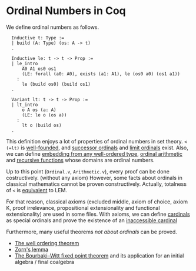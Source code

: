 # Ordinal Numbers in Coq

We define ordinal numbers as follows.
```
  Inductive t: Type :=
  | build (A: Type) (os: A -> t)
  .

  Inductive le: t -> t -> Prop :=
  | le_intro
      A0 A1 os0 os1
      (LE: forall (a0: A0), exists (a1: A1), le (os0 a0) (os1 a1))
    :
      le (build os0) (build os1)
  .

  Variant lt: t -> t -> Prop :=
  | lt_intro
      o A os (a: A)
      (LE: le o (os a))
    :
      lt o (build os)
  .
```
This definition enjoys a lot of properties of ordinal numbers in set theory.
`< (=lt)` is [well-founded](https://github.com/minkiminki/Ordinal/blob/main/src/Ordinal.v#L158), and [successor ordinals](https://github.com/minkiminki/Ordinal/blob/main/src/Ordinal.v#L377) and [limit ordinals](https://github.com/minkiminki/Ordinal/blob/main/src/Ordinal.v#L453-L456) exist.
Also, we can define
[embedding from any well-ordered type](https://github.com/minkiminki/Ordinal/blob/main/src/Ordinal.v#L677-L678), [ordinal arithmetic](https://github.com/minkiminki/Ordinal/blob/main/src/Arithmetic.v) and [recursive functions](https://github.com/minkiminki/Ordinal/blob/main/src/Ordinal.v#L742-L746) whose domains are ordinal numbers.

Up to this point (`Ordinal.v`, `Arithmetic.v`), every proof can be done costructively. (without any axiom)
However, some facts about ordinals in classical mathematics cannot be proven constructively.
Actually, totalness of `<` is [equivalent](https://github.com/minkiminki/Ordinal/blob/main/src/Totalness.v) to LEM.

For that reason, classical axioms (excluded middle, axiom of choice, axiom K, proof irrelevance, propositional extensionality and functional extensionality) are used in some files.
With axioms, we can define [cardinals](https://github.com/minkiminki/Ordinal/blob/main/src/Cardinal.v) as special ordinals
and prove the existence of an [inaccessible cardinal](https://github.com/minkiminki/Ordinal/blob/main/src/Inaccessible.v)

Furthermore, many useful theorems *not about ordinals* can be proved.
- [The well ordering theorem](https://github.com/minkiminki/Ordinal/blob/main/src/WellOrdering.v)
- [Zorn's lemma](https://github.com/minkiminki/Ordinal/blob/main/src/WellOrdering.v)
- [The Bourbaki–Witt fixed point theorem](https://github.com/minkiminki/Ordinal/blob/main/src/WellOrdering.v) and its application for an initial algebra / final coalgebra
